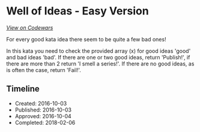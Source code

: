 # Well of Ideas - Easy Version
[*View on Codewars*](https://www.codewars.com/kata/well-of-ideas-easy-version)

For every good kata idea there seem to be quite a few bad ones!

In this kata you need to check the provided array (x) for good ideas 'good' and bad ideas 'bad'. If there are one or two good ideas, return 'Publish!', if there are more than 2 return 'I smell a series!'. If there are no good ideas, as is often the case, return 'Fail!'.

## Timeline
- Created: 2016-10-03
- Published: 2016-10-03
- Approved: 2016-10-04
- Completed: 2018-02-06